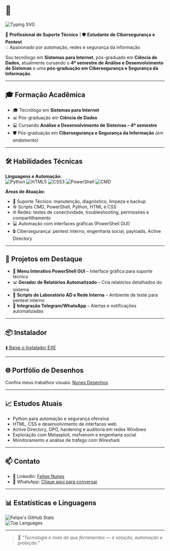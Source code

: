 # 👋 

![Typing SVG](https://readme-typing-svg.herokuapp.com?font=Fira+Code&size=40&duration=3000&color=00BFFF&lines=Olá,+sou+Felipe+Nunes)

🔧 **Profissional de Suporte Técnico** | 🛡️ **Estudante de Cibersegurança e Pentest**  
💡 Apaixonado por automação, redes e segurança da informação  

Sou tecnólogo em **Sistemas para Internet**, pós-graduado em **Ciência de Dados**, atualmente cursando o **4º semestre de Análise e Desenvolvimento de Sistemas** e uma **pós-graduação em Cibersegurança e Segurança da Informação**.

---

## 🎓 Formação Acadêmica
- 🎓 Tecnólogo em **Sistemas para Internet**  
- 📊 Pós-graduação em **Ciência de Dados**  
- 💻 Cursando **Análise e Desenvolvimento de Sistemas – 4º semestre**  
- 🛡️ Pós-graduação em **Cibersegurança e Segurança da Informação** *(em andamento)*  

---

## 🛠️ Habilidades Técnicas

**Linguagens e Automação:**  
![Python](https://img.shields.io/badge/Python-3776AB?style=for-the-badge&logo=python&logoColor=white)
![HTML5](https://img.shields.io/badge/HTML5-E34F26?style=for-the-badge&logo=html5&logoColor=white)
![CSS3](https://img.shields.io/badge/CSS3-1572B6?style=for-the-badge&logo=css3&logoColor=white)
![PowerShell](https://img.shields.io/badge/PowerShell-0078D7?style=for-the-badge&logo=powershell&logoColor=white)
![CMD](https://img.shields.io/badge/CMD-000000?style=for-the-badge&logo=windows&logoColor=white)

**Áreas de Atuação:**  
- 📂 Suporte Técnico: manutenção, diagnóstico, limpeza e backup  
- ⚙️ Scripts CMD, PowerShell, Python, HTML e CSS  
- 🌐 Redes: testes de conectividade, troubleshooting, permissões e compartilhamento  
- 💻 Automação com interfaces gráficas (PowerShell GUI)  
- 🔒 Cibersegurança: pentest interno, engenharia social, payloads, Active Directory  

---

## 🚀 Projetos em Destaque
- 🧰 **Menu Interativo PowerShell GUI** – Interface gráfica para suporte técnico  
- 📊 **Gerador de Relatórios Automatizado** – Cria relatórios detalhados do sistema  
- 🧪 **Scripts de Laboratório AD e Rede Interna** – Ambiente de teste para pentest interno  
- 💬 **Integração Telegram/WhatsApp** – Alertas e notificações automatizadas  

---

## 📦 Instalador
[⬇️ Baixe o Instalador EXE](https://github.com/Felipenu21/painel-suporte-tecnico3/releases/latest/download/instalador_nunes.exe)

---

## 🌐 Portfólio de Desenhos  
Confira meus trabalhos visuais: [Nunes Desenhos](https://felipenu21.github.io/nunes-desenhos/)

---

## 📈 Estudos Atuais
- Python para automação e segurança ofensiva  
- HTML, CSS e desenvolvimento de interfaces web  
- Active Directory, GPO, hardening e auditoria em redes Windows  
- Exploração com Metasploit, msfvenom e engenharia social  
- Monitoramento e análise de tráfego com Wireshark  

---

## 📫 Contato
- 🔗 LinkedIn: [Felipe Nunes](https://www.linkedin.com/in/felipe-nunes-222a58304/)  
- 📱 WhatsApp: [Clique aqui para conversar](https://wa.me/5511994444752)

---

## 📊 Estatísticas e Linguagens

![Felipe's GitHub Stats](https://github-readme-stats.vercel.app/api?username=Felipenu21&show_icons=true&theme=tokyonight)  
![Top Languages](https://github-readme-stats.vercel.app/api/top-langs/?username=Felipenu21&layout=compact&theme=tokyonight)

---

> 🎯 *"Tecnologia é mais do que ferramentas — é solução, automação e proteção."*

